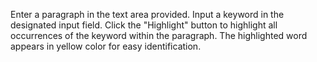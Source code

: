 Enter a paragraph in the text area provided.
Input a keyword in the designated input field.
Click the "Highlight" button to highlight all occurrences of the keyword within the paragraph.
The highlighted word appears in yellow color for easy identification.
